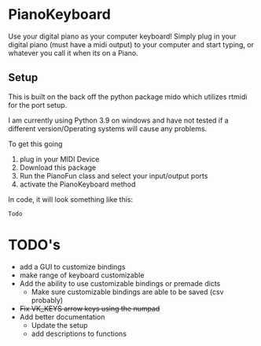 # PianoKeyboard
Use your digital piano as your computer keyboard!
Simply plug in your digital piano (must have a midi output) to your computer and start typing, or whatever you call it when its on a Piano.

## Setup
This is built on the back off the python package mido which utilizes rtmidi for the port setup.

I am currently using Python 3.9 on windows and have not tested if a different version/Operating systems will cause any problems.

To get this going
1. plug in your MIDI Device
2. Download this package
3. Run the PianoFun class and select your input/output ports
4. activate the PianoKeyboard method

In code, it will look something like this:

`Todo`




# TODO's

- add a GUI to customize bindings
- make range of keyboard customizable
- Add the ability to use customizable bindings or premade dicts
   - Make sure customizable bindings are able to be saved (csv probably)
- ~~Fix VK_KEYS arrow keys using the numpad~~
- Add better documentation
    - Update the setup
    - add descriptions to functions

